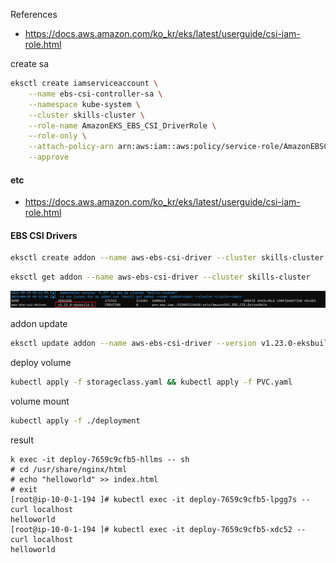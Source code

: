 References
- https://docs.aws.amazon.com/ko_kr/eks/latest/userguide/csi-iam-role.html


create sa
```bash
eksctl create iamserviceaccount \
    --name ebs-csi-controller-sa \
    --namespace kube-system \
    --cluster skills-cluster \
    --role-name AmazonEKS_EBS_CSI_DriverRole \
    --role-only \
    --attach-policy-arn arn:aws:iam::aws:policy/service-role/AmazonEBSCSIDriverPolicy \
    --approve
```
#### etc
- https://docs.aws.amazon.com/ko_kr/eks/latest/userguide/csi-iam-role.html

#### EBS CSI Drivers
```bash
eksctl create addon --name aws-ebs-csi-driver --cluster skills-cluster --service-account-role-arn arn:aws:iam::532003114460:role/AmazonEKS_EBS_CSI_DriverRole --force
```

```bash
eksctl get addon --name aws-ebs-csi-driver --cluster skills-cluster
```
![Alt text](image.png)

addon update
```bash
eksctl update addon --name aws-ebs-csi-driver --version v1.23.0-eksbuild.1 --cluster skills-cluster --force
```
deploy volume
```bash
kubectl apply -f storageclass.yaml && kubectl apply -f PVC.yaml
```

volume mount
```bash
kubectl apply -f ./deployment
```

result
```
k exec -it deploy-7659c9cfb5-hllms -- sh
# cd /usr/share/nginx/html
# echo "helloworld" >> index.html
# exit
[root@ip-10-0-1-194 ]# kubectl exec -it deploy-7659c9cfb5-lpgg7s -- curl localhost
helloworld
[root@ip-10-0-1-194 ]# kubectl exec -it deploy-7659c9cfb5-xdc52 -- curl localhost
helloworld
```